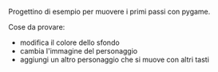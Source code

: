 Progettino di esempio per muovere i primi passi con pygame.

Cose da provare:
- modifica il colore dello sfondo
- cambia l'immagine del personaggio
- aggiungi un altro personaggio che si muove con altri tasti
